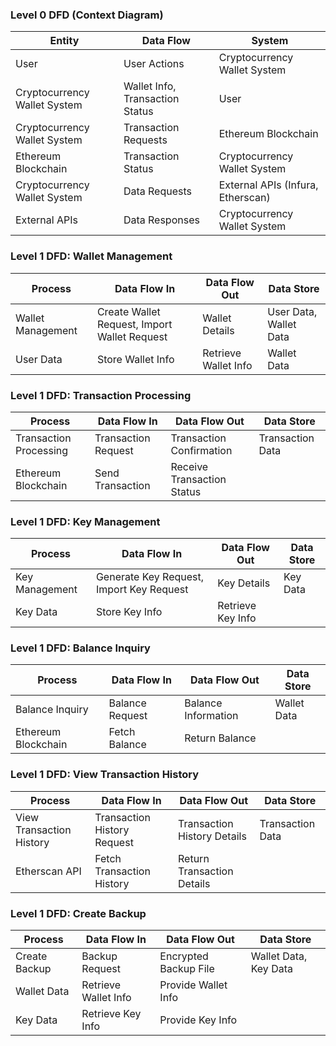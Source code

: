 ### Level 0 DFD (Context Diagram)

| **Entity**          | **Data Flow**                  | **System**                  |
|---------------------|--------------------------------|-----------------------------|
| User                | User Actions                   | Cryptocurrency Wallet System|
| Cryptocurrency Wallet System | Wallet Info, Transaction Status | User                        |
| Cryptocurrency Wallet System | Transaction Requests  | Ethereum Blockchain         |
| Ethereum Blockchain | Transaction Status            | Cryptocurrency Wallet System|
| Cryptocurrency Wallet System | Data Requests         | External APIs (Infura, Etherscan) |
| External APIs       | Data Responses                | Cryptocurrency Wallet System|

### Level 1 DFD: Wallet Management

| **Process**              | **Data Flow In**                   | **Data Flow Out**            | **Data Store**            |
|--------------------------|------------------------------------|------------------------------|---------------------------|
| Wallet Management        | Create Wallet Request, Import Wallet Request | Wallet Details                | User Data, Wallet Data    |
| User Data                | Store Wallet Info                  | Retrieve Wallet Info          | Wallet Data               |

### Level 1 DFD: Transaction Processing

| **Process**              | **Data Flow In**                   | **Data Flow Out**            | **Data Store**            |
|--------------------------|------------------------------------|------------------------------|---------------------------|
| Transaction Processing   | Transaction Request                | Transaction Confirmation      | Transaction Data          |
| Ethereum Blockchain      | Send Transaction                   | Receive Transaction Status    |                           |

### Level 1 DFD: Key Management

| **Process**              | **Data Flow In**                   | **Data Flow Out**            | **Data Store**            |
|--------------------------|------------------------------------|------------------------------|---------------------------|
| Key Management           | Generate Key Request, Import Key Request | Key Details                  | Key Data                  |
| Key Data                 | Store Key Info                     | Retrieve Key Info            |                           |

### Level 1 DFD: Balance Inquiry

| **Process**              | **Data Flow In**                   | **Data Flow Out**            | **Data Store**            |
|--------------------------|------------------------------------|------------------------------|---------------------------|
| Balance Inquiry          | Balance Request                    | Balance Information          | Wallet Data               |
| Ethereum Blockchain      | Fetch Balance                      | Return Balance               |                           |

### Level 1 DFD: View Transaction History

| **Process**              | **Data Flow In**                   | **Data Flow Out**            | **Data Store**            |
|--------------------------|------------------------------------|------------------------------|---------------------------|
| View Transaction History | Transaction History Request        | Transaction History Details  | Transaction Data          |
| Etherscan API            | Fetch Transaction History          | Return Transaction Details   |                           |

### Level 1 DFD: Create Backup

| **Process**              | **Data Flow In**                   | **Data Flow Out**            | **Data Store**            |
|--------------------------|------------------------------------|------------------------------|---------------------------|
| Create Backup            | Backup Request                     | Encrypted Backup File        | Wallet Data, Key Data     |
| Wallet Data              | Retrieve Wallet Info               | Provide Wallet Info          |                           |
| Key Data                 | Retrieve Key Info                  | Provide Key Info             |                           |
